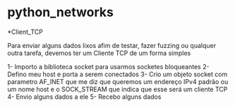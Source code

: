 # python_networks

*Client_TCP

Para enviar alguns dados lixos afim de testar, fazer fuzzing ou qualquer outra tarefa, devemos ter um Cliente TCP de um forma simples

1- Importo a biblioteca socket para usarmos socketes bloqueantes
2- Defino meu host e porta a serem conectados
3- Crio um objeto socket com parametro AF_INET que me diz que queremos um endereço IPv4 padrão ou um nome host e o SOCK_STREAM que indica que esse será um cliente TCP
4- Envio alguns dados a ele
5- Recebo alguns dados
